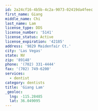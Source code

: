 ```yaml
---
id: 2a24cf16-4b5b-4c2a-9073-02419da4feec
first_name: Giang
middle_name: Chi
last_name: Lam
license_type: DDS
license_number: '5141'
license_status: Active
license_expiration: '42185'
address: '9829 Maidenfair Ct.'
city: 'Las Vegas'
state: NV
zip: '89148'
phone: '(702) 331-4444'
fax: '(702) 749-6200'
services:
  - dentist
category: dentists
title: 'Giang Lam'
_geoloc:
  lng: -115.28485
  lat: 36.049095
---
```


